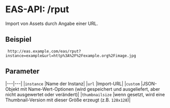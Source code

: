 #  EAS-API: /rput

Import von Assets durch Angabe einer URL.

##  Beispiel

~~~
 http://eas.example.com/eas/rput?instance=example&url=http%3A%2F%2Fexample.org%2Fimage.jpg
~~~


##  Parameter


|---|---|
|`instance`          |Name der Instanz|
|`url`               |Import-URL|
|`custom`            |JSON-Objekt mit Name-Wert-Optionen (wird gespeichert und ausgeliefert, aber nicht ausgewertet oder verändert)|
|`thumbnailsize`     |wenn gesetzt, wird eine Thumbnail-Version mit dieser Größe erzeugt (z.B. `128x128`)|




